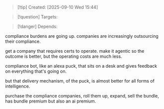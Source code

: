 
>[!tip] Created: [2025-09-10 Wed 15:44]

>[!question] Targets: 

>[!danger] Depends: 

compliance burdens are going up.
companies are increasingly outsourcing their compliance.

get a company that requires certs to operate.
make it agentic so the outcome is better, but the operating costs are much less.

compliance bot, like an alexa puck, that sits on a desk and gives feedback on everything that's going on.

but that delivery mechanism, of the puck, is almost better for all forms of intelligence.

purchase the compliance companies, roll them up, expand, sell the bundle, has bundle premium but also an ai premium.